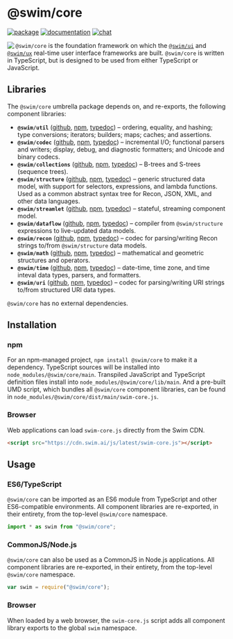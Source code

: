 # @swim/core

[![package](https://img.shields.io/npm/v/@swim/core.svg)](https://www.npmjs.com/package/@swim/core)
[![documentation](https://img.shields.io/badge/doc-TypeDoc-blue.svg)](http://docs.swim.ai/js/latest)
[![chat](https://img.shields.io/badge/chat-Gitter-green.svg)](https://gitter.im/swimos/community)

<a href="https://developer.swim.ai"><img src="https://cdn.swim.ai/images/marlin-blue.svg" align="left"></a>

`@swim/core` is the foundation framework on which the [`@swim/ui`](https://www.npmjs.com/package/@swim/ui)
and [`@swim/ux`](https://www.npmjs.com/package/@swim/ux) real-time user interface
frameworks are built.  `@swim/core` is written in TypeScript, but is designed
to be used from either TypeScript or JavaScript.

## Libraries

The `@swim/core` umbrella package depends on, and re-exports, the following
component libraries:

- **`@swim/util`**
  ([github](https://github.com/swimos/swim/tree/master/swim-system-js/swim-core-js/%40swim/util),
  [npm](https://www.npmjs.com/package/@swim/util),
  [typedoc](http://docs.swim.ai/js/latest/modules/_swim_util.html)) –
  ordering, equality, and hashing; type conversions; iterators; builders; maps;
  caches; and assertions.
- **`@swim/codec`**
  ([github](https://github.com/swimos/swim/tree/master/swim-system-js/swim-core-js/%40swim/codec),
  [npm](https://www.npmjs.com/package/@swim/codec),
  [typedoc](http://docs.swim.ai/js/latest/modules/_swim_codec.html)) –
  incremental I/O; functional parsers and writers; display, debug, and
  diagnostic formatters; and Unicode and binary codecs.
- **`@swim/collections`**
  ([github](https://github.com/swimos/swim/tree/master/swim-system-js/swim-core-js/%40swim/collections),
  [npm](https://www.npmjs.com/package/@swim/collections),
  [typedoc](http://docs.swim.ai/js/latest/modules/_swim_collections.html)) –
  B-trees and S-trees (sequence trees).
- **`@swim/structure`**
  ([github](https://github.com/swimos/swim/tree/master/swim-system-js/swim-core-js/%40swim/structure),
  [npm](https://www.npmjs.com/package/@swim/structure),
  [typedoc](http://docs.swim.ai/js/latest/modules/_swim_structure.html)) –
  generic structured data model, with support for selectors, expressions,
  and lambda functions.  Used as a common abstract syntax tree for Recon,
  JSON, XML, and other data languages.
- **`@swim/streamlet`**
  ([github](https://github.com/swimos/swim/tree/master/swim-system-js/swim-core-js/%40swim/streamlet),
  [npm](https://www.npmjs.com/package/@swim/streamlet),
  [typedoc](http://docs.swim.ai/js/latest/modules/_swim_streamlet.html)) –
  stateful, streaming component model.
- **`@swim/dataflow`**
  ([github](https://github.com/swimos/swim/tree/master/swim-system-js/swim-core-js/%40swim/dataflow),
  [npm](https://www.npmjs.com/package/@swim/dataflow),
  [typedoc](http://docs.swim.ai/js/latest/modules/_swim_dataflow.html)) –
  compiler from `@swim/structure` expressions to live-updated data models.
- **`@swim/recon`**
  ([github](https://github.com/swimos/swim/tree/master/swim-system-js/swim-core-js/%40swim/recon),
  [npm](https://www.npmjs.com/package/@swim/recon),
  [typedoc](http://docs.swim.ai/js/latest/modules/_swim_recon.html)) –
  codec for parsing/writing Recon strings to/from `@swim/structure` data models.
- **`@swim/math`**
  ([github](https://github.com/swimos/swim/tree/master/swim-system-js/swim-core-js/%40swim/math),
  [npm](https://www.npmjs.com/package/@swim/math),
  [typedoc](http://docs.swim.ai/js/latest/modules/_swim_math.html)) –
  mathematical and geometric structures and operators.
- **`@swim/time`**
  ([github](https://github.com/swimos/swim/tree/master/swim-system-js/swim-core-js/%40swim/time),
  [npm](https://www.npmjs.com/package/@swim/time),
  [typedoc](http://docs.swim.ai/js/latest/modules/_swim_time.html)) –
  date-time, time zone, and time inteval data types, parsers, and formatters.
- **`@swim/uri`**
  ([github](https://github.com/swimos/swim/tree/master/swim-system-js/swim-core-js/%40swim/uri),
  [npm](https://www.npmjs.com/package/@swim/uri),
  [typedoc](http://docs.swim.ai/js/latest/modules/_swim_uri.html)) –
  codec for parsing/writing URI strings to/from structured URI data types.

`@swim/core` has no external dependencies.

## Installation

### npm

For an npm-managed project, `npm install @swim/core` to make it a dependency.
TypeScript sources will be installed into `node_modules/@swim/core/main`.
Transpiled JavaScript and TypeScript definition files install into
`node_modules/@swim/core/lib/main`.  And a pre-built UMD script, which
bundles all `@swim/core` component libraries, can be found in
`node_modules/@swim/core/dist/main/swim-core.js`.

### Browser

Web applications can load `swim-core.js` directly from the Swim CDN.

```html
<script src="https://cdn.swim.ai/js/latest/swim-core.js"></script>
```

## Usage

### ES6/TypeScript

`@swim/core` can be imported as an ES6 module from TypeScript and other
ES6-compatible environments.  All component libraries are re-exported,
in their entirety, from the top-level `@swim/core` namespace.

```typescript
import * as swim from "@swim/core";
```

### CommonJS/Node.js

`@swim/core` can also be used as a CommonJS in Node.js applications.
All component libraries are re-exported, in their entirety, from the
top-level `@swim/core` namespace.

```javascript
var swim = require("@swim/core");
```

### Browser

When loaded by a web browser, the `swim-core.js` script adds all component
library exports to the global `swim` namespace.
